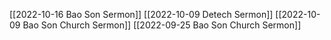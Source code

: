 [[2022-10-16 Bao Son Sermon]]
[[2022-10-09 Detech Sermon]]
[[2022-10-09 Bao Son Church Sermon]]
[[2022-09-25 Bao Son Church Sermon]]